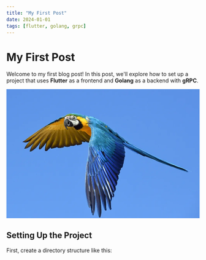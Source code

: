 ```yaml
---
title: "My First Post"
date: 2024-01-01
tags: [flutter, golang, grpc]
---
```


# My First Post

Welcome to my first blog post! In this post, we'll explore how to set up a project that uses **Flutter** as a frontend and **Golang** as a backend with **gRPC**.

![Project Structure](../images/my-first-post-image.png)

## Setting Up the Project

First, create a directory structure like this:
